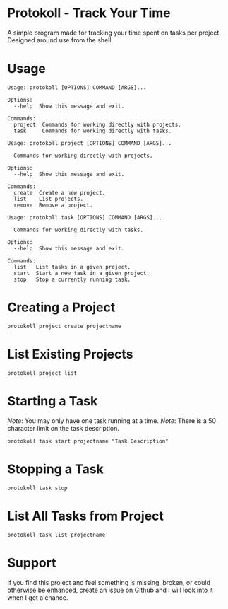 # Protokoll - Track Your Time
A simple program made for tracking your time spent on tasks per project. Designed around use from the shell.

Usage
=====
```
Usage: protokoll [OPTIONS] COMMAND [ARGS]...

Options:
  --help  Show this message and exit.

Commands:
  project  Commands for working directly with projects.
  task     Commands for working directly with tasks.
```
```
Usage: protokoll project [OPTIONS] COMMAND [ARGS]...

  Commands for working directly with projects.

Options:
  --help  Show this message and exit.

Commands:
  create  Create a new project.
  list    List projects.
  remove  Remove a project.
```
```
Usage: protokoll task [OPTIONS] COMMAND [ARGS]...

  Commands for working directly with tasks.

Options:
  --help  Show this message and exit.

Commands:
  list   List tasks in a given project.
  start  Start a new task in a given project.
  stop   Stop a currently running task.

```

Creating a Project
==================
```
protokoll project create projectname
```

List Existing Projects
======================
```
protokoll project list
```

Starting a Task
===============
*Note*: You may only have one task running at a time.
*Note*: There is a 50 character limit on the task description.
```
protokoll task start projectname "Task Description"
```

Stopping a Task
===============
```
protokoll task stop
```

List All Tasks from Project
===========================
```
protokoll task list projectname
```

Support
=======
If you find this project and feel something is missing, broken, or could otherwise be enhanced,
create an issue on Github and I will look into it when I get a chance.
